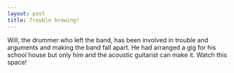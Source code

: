 ```yaml
---
layout: post
title: Trouble brewing!
---
```

Will, the drummer who left the band, has been involved in trouble and arguments and making the band fall apart. He had arranged a gig for his school house but only him and the acoustic guitarist can make it. Watch this space!
